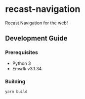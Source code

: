 # recast-navigation

Recast Navigation for the web!

## Development Guide

### Prerequisites

- Python 3
- Emsdk v3.1.34

### Building

```sh
yarn build
```
